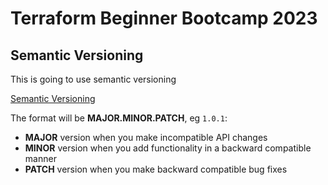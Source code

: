 # Terraform Beginner Bootcamp 2023

## Semantic Versioning

This is going to use semantic versioning

[Semantic Versioning](https://semver.org/)

The format will be **MAJOR.MINOR.PATCH**, eg `1.0.1`:

- **MAJOR** version when you make incompatible API changes
- **MINOR** version when you add functionality in a backward compatible manner
- **PATCH** version when you make backward compatible bug fixes
